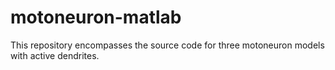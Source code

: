 # motoneuron-matlab
This repository encompasses the source code for three motoneuron models with active dendrites.
